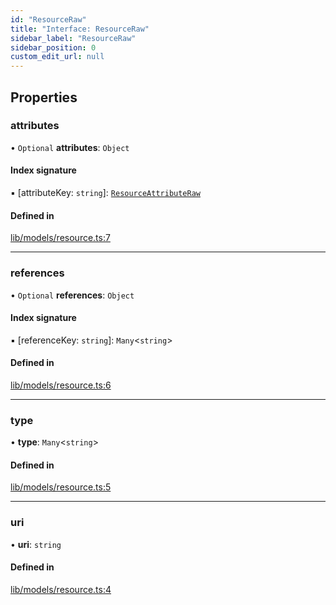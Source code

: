 ```yaml
---
id: "ResourceRaw"
title: "Interface: ResourceRaw"
sidebar_label: "ResourceRaw"
sidebar_position: 0
custom_edit_url: null
---
```


## Properties

### attributes

• `Optional` **attributes**: `Object`

#### Index signature

▪ [attributeKey: `string`]: [`ResourceAttributeRaw`](../modules#resourceattributeraw)

#### Defined in

[lib/models/resource.ts:7](https://github.com/cognizone/ng-cognizone/blob/0401c67/libs/application-profile/src/lib/models/resource.ts#L7)

___

### references

• `Optional` **references**: `Object`

#### Index signature

▪ [referenceKey: `string`]: `Many`<`string`\>

#### Defined in

[lib/models/resource.ts:6](https://github.com/cognizone/ng-cognizone/blob/0401c67/libs/application-profile/src/lib/models/resource.ts#L6)

___

### type

• **type**: `Many`<`string`\>

#### Defined in

[lib/models/resource.ts:5](https://github.com/cognizone/ng-cognizone/blob/0401c67/libs/application-profile/src/lib/models/resource.ts#L5)

___

### uri

• **uri**: `string`

#### Defined in

[lib/models/resource.ts:4](https://github.com/cognizone/ng-cognizone/blob/0401c67/libs/application-profile/src/lib/models/resource.ts#L4)
